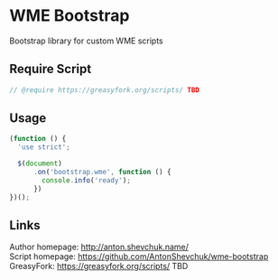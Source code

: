 # WME Bootstrap
Bootstrap library for custom WME scripts

## Require Script
```javascript
// @require https://greasyfork.org/scripts/ TBD
```

## Usage
```javascript
(function () {
  'use strict';

  $(document)
      .on('bootstrap.wme', function () {
        console.info('ready');
      })
})();
```

## Links
Author homepage: http://anton.shevchuk.name/  
Script homepage: https://github.com/AntonShevchuk/wme-bootstrap  
GreasyFork: https://greasyfork.org/scripts/ TBD
